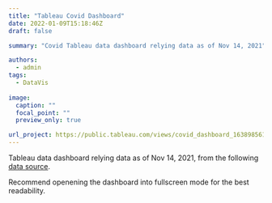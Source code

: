 ```yaml
---
title: "Tableau Covid Dashboard"
date: 2022-01-09T15:18:46Z
draft: false

summary: "Covid Tableau data dashboard relying data as of Nov 14, 2021"

authors: 
  - admin
tags: 
  - DataVis
  
image: 
  caption: ""
  focal_point: ""
  preview_only: true

url_project: https://public.tableau.com/views/covid_dashboard_16389856195610/CovidDashboard?:language=en-GB&:display_count=n&:origin=viz_share_link
---
```


Tableau data dashboard relying data as of Nov 14, 2021, from the following [data source](https://covid.ourworldindata.org/data/owid-covid-data.csv).

Recommend openening the dashboard into fullscreen mode for the best readability.


<div class='tableauPlaceholder' id='viz1641746601800' style='position: relative'><object class='tableauViz'  style='display:none;'><param name='host_url' value='https%3A%2F%2Fpublic.tableau.com%2F' /> <param name='embed_code_version' value='3' /> <param name='site_root' value='' /><param name='name' value='covid_dashboard_16389856195610&#47;CovidDashboard' /><param name='tabs' value='no' /><param name='toolbar' value='yes' /><param name='animate_transition' value='yes' /><param name='display_static_image' value='yes' /><param name='display_spinner' value='yes' /><param name='display_overlay' value='yes' /><param name='display_count' value='yes' /><param name='language' value='en-GB' /></object></div>                <script type='text/javascript'>                    var divElement = document.getElementById('viz1641746601800');                    var vizElement = divElement.getElementsByTagName('object')[0];                    if ( divElement.offsetWidth > 800 ) { vizElement.style.width='100%';vizElement.style.height=(divElement.offsetWidth*0.75)+'px';} else if ( divElement.offsetWidth > 500 ) { vizElement.style.width='100%';vizElement.style.height=(divElement.offsetWidth*0.75)+'px';} else { vizElement.style.width='100%';vizElement.style.height='1527px';}                     var scriptElement = document.createElement('script');                    scriptElement.src = 'https://public.tableau.com/javascripts/api/viz_v1.js';                    vizElement.parentNode.insertBefore(scriptElement, vizElement);                </script>